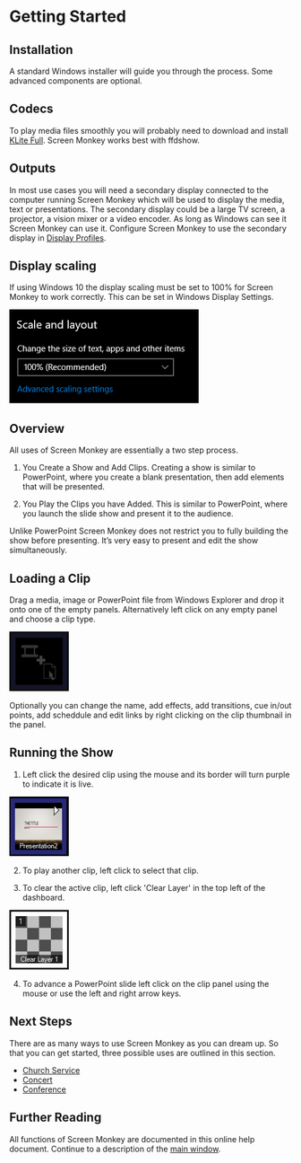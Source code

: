 # Getting Started

## Installation
A standard Windows installer will guide you through the process. Some advanced components are optional.

## Codecs
To play media files smoothly you will probably need to download and install [KLite Full](https://codecguide.com/download_kl.htm). Screen Monkey works best with ffdshow.

## Outputs
In most use cases you will need a secondary display connected to the computer running Screen Monkey which will be used to display the media, text or presentations. The secondary display could be a large TV screen, a projector, a vision mixer or a video encoder. As long as Windows can see it Screen Monkey can use it. Configure Screen Monkey to use the secondary display in [Display Profiles](../reference/DisplayProfiles.md). 

## Display scaling
If using Windows 10 the display scaling must be set to 100% for Screen Monkey to work correctly. This can be set in Windows Display Settings.

![](../images/display-scale.png)

## Overview
All uses of Screen Monkey are essentially a two step process.

1. You Create a Show and Add Clips. Creating a show is similar to PowerPoint, where you create a blank presentation, then add elements that will be presented.

2. You Play the Clips you have Added. This is similar to PowerPoint, where you launch the slide show and present it to the audience.

Unlike PowerPoint Screen Monkey does not restrict you to fully building the show before presenting. It’s very easy to present and edit the show simultaneously.

## Loading a Clip
Drag a media, image or PowerPoint file from Windows Explorer and drop it onto one of the empty panels. Alternatively left click on any empty panel and choose a clip type.

![](../images/Dashboard-EmptySlot.PNG)

Optionally you can change the name, add effects, add transitions, cue in/out points, add scheddule and edit links by right clicking on the clip thumbnail in the panel.

## Running the Show
1. Left click the desired clip using the mouse and its border will turn purple to indicate it is live.  
      
![](../images/Dashboard-PowerPointSlot.PNG)  
    
2. To play another clip, left click to select that clip.
    
3. To clear the active clip, left click 'Clear Layer' in the top left of the dashboard.  
      
![](../images/Dashboard-ClearLayer1.PNG)
    
4. To advance a PowerPoint slide left click on the clip panel using the mouse or use the left and right arrow keys.

## Next Steps
There are as many ways to use Screen Monkey as you can dream up. So that you can get started, three possible uses are outlined in this section.

- [Church Service](UsingForAChurchService.md)
- [Concert](UsingForAConcert.md)
- [Conference](UsingForAConference.md)

## Further Reading
All functions of Screen Monkey are documented in this online help document. Continue to a description of the [main window](../reference/mainWindow.md).